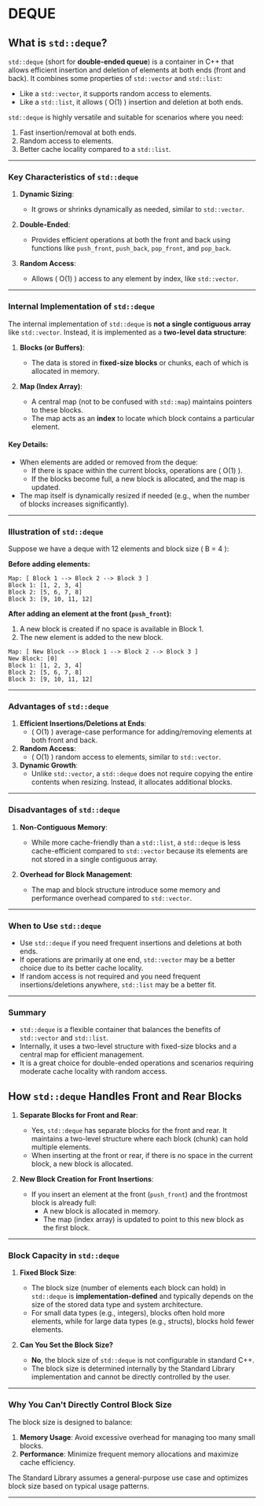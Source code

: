 # DEQUE
## **What is `std::deque`?**
`std::deque` (short for **double-ended queue**) is a container in C++ that allows efficient insertion and deletion of elements at both ends (front and back). It combines some properties of `std::vector` and `std::list`:
- Like a `std::vector`, it supports random access to elements.
- Like a `std::list`, it allows \( O(1) \) insertion and deletion at both ends.

`std::deque` is highly versatile and suitable for scenarios where you need:
1. Fast insertion/removal at both ends.
2. Random access to elements.
3. Better cache locality compared to a `std::list`.

---

### **Key Characteristics of `std::deque`**
1. **Dynamic Sizing**:
   - It grows or shrinks dynamically as needed, similar to `std::vector`.
   
2. **Double-Ended**:
   - Provides efficient operations at both the front and back using functions like `push_front`, `push_back`, `pop_front`, and `pop_back`.

3. **Random Access**:
   - Allows \( O(1) \) access to any element by index, like `std::vector`.

---

### **Internal Implementation of `std::deque`**
The internal implementation of `std::deque` is **not a single contiguous array** like `std::vector`. Instead, it is implemented as a **two-level data structure**:
1. **Blocks (or Buffers)**:
   - The data is stored in **fixed-size blocks** or chunks, each of which is allocated in memory.
   
2. **Map (Index Array)**:
   - A central map (not to be confused with `std::map`) maintains pointers to these blocks.
   - The map acts as an **index** to locate which block contains a particular element.

#### Key Details:
- When elements are added or removed from the deque:
  - If there is space within the current blocks, operations are \( O(1) \).
  - If the blocks become full, a new block is allocated, and the map is updated.
- The map itself is dynamically resized if needed (e.g., when the number of blocks increases significantly).

---

### **Illustration of `std::deque`**
Suppose we have a deque with 12 elements and block size \( B = 4 \):

**Before adding elements:**
```
Map: [ Block 1 --> Block 2 --> Block 3 ]
Block 1: [1, 2, 3, 4]
Block 2: [5, 6, 7, 8]
Block 3: [9, 10, 11, 12]
```

**After adding an element at the front (`push_front`):**
1. A new block is created if no space is available in Block 1.
2. The new element is added to the new block.
```
Map: [ New Block --> Block 1 --> Block 2 --> Block 3 ]
New Block: [0]
Block 1: [1, 2, 3, 4]
Block 2: [5, 6, 7, 8]
Block 3: [9, 10, 11, 12]
```

---

### **Advantages of `std::deque`**
1. **Efficient Insertions/Deletions at Ends**:
   - \( O(1) \) average-case performance for adding/removing elements at both front and back.
2. **Random Access**:
   - \( O(1) \) random access to elements, similar to `std::vector`.
3. **Dynamic Growth**:
   - Unlike `std::vector`, a `std::deque` does not require copying the entire contents when resizing. Instead, it allocates additional blocks.

---

### **Disadvantages of `std::deque`**
1. **Non-Contiguous Memory**:
   - While more cache-friendly than a `std::list`, a `std::deque` is less cache-efficient compared to `std::vector` because its elements are not stored in a single contiguous array.
   
2. **Overhead for Block Management**:
   - The map and block structure introduce some memory and performance overhead compared to `std::vector`.

---

### **When to Use `std::deque`**
- Use `std::deque` if you need frequent insertions and deletions at both ends.
- If operations are primarily at one end, `std::vector` may be a better choice due to its better cache locality.
- If random access is not required and you need frequent insertions/deletions anywhere, `std::list` may be a better fit.

---

### **Summary**
- `std::deque` is a flexible container that balances the benefits of `std::vector` and `std::list`.
- Internally, it uses a two-level structure with fixed-size blocks and a central map for efficient management.
- It is a great choice for double-ended operations and scenarios requiring moderate cache locality with random access.


## **How `std::deque` Handles Front and Rear Blocks**
1. **Separate Blocks for Front and Rear**:
   - Yes, `std::deque` has separate blocks for the front and rear. It maintains a two-level structure where each block (chunk) can hold multiple elements.
   - When inserting at the front or rear, if there is no space in the current block, a new block is allocated.

2. **New Block Creation for Front Insertions**:
   - If you insert an element at the front (`push_front`) and the frontmost block is already full:
     - A new block is allocated in memory.
     - The map (index array) is updated to point to this new block as the first block.

---

### **Block Capacity in `std::deque`**
1. **Fixed Block Size**:
   - The block size (number of elements each block can hold) in `std::deque` is **implementation-defined** and typically depends on the size of the stored data type and system architecture.
   - For small data types (e.g., integers), blocks often hold more elements, while for large data types (e.g., structs), blocks hold fewer elements.

2. **Can You Set the Block Size?**
   - **No**, the block size of `std::deque` is not configurable in standard C++.
   - The block size is determined internally by the Standard Library implementation and cannot be directly controlled by the user.

---

### **Why You Can't Directly Control Block Size**
The block size is designed to balance:
1. **Memory Usage**: Avoid excessive overhead for managing too many small blocks.
2. **Performance**: Minimize frequent memory allocations and maximize cache efficiency.

The Standard Library assumes a general-purpose use case and optimizes block size based on typical usage patterns.

---
